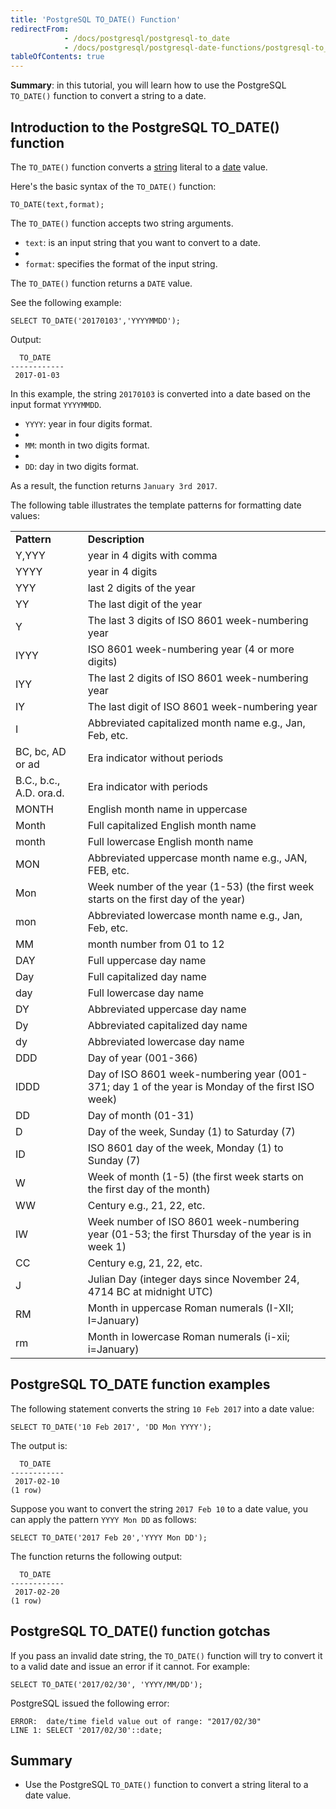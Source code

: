 ```yaml
---
title: 'PostgreSQL TO_DATE() Function'
redirectFrom:
            - /docs/postgresql/postgresql-to_date 
            - /docs/postgresql/postgresql-date-functions/postgresql-to_date/
tableOfContents: true
---
```



**Summary**: in this tutorial, you will learn how to use the PostgreSQL `TO_DATE()` function to convert a string to a date.





## Introduction to the PostgreSQL TO_DATE() function





The `TO_DATE()` function converts a [string](/docs/postgresql/postgresql-char-varchar-text/) literal to a [date](https://www.postgresqltutorial.com/postgresql-tutorial/postgresql-date) value.





Here's the basic syntax of the `TO_DATE()` function:





```
TO_DATE(text,format);
```





The `TO_DATE()` function accepts two string arguments.





- `text`: is an input string that you want to convert to a date.
-
- `format`: specifies the format of the input string.





The `TO_DATE()` function returns a `DATE` value.





See the following example:





```
SELECT TO_DATE('20170103','YYYYMMDD');
```





Output:





```
  TO_DATE
------------
 2017-01-03
```





In this example, the string `20170103` is converted into a date based on the input format `YYYYMMDD`.





- `YYYY`: year in four digits format.
-
- `MM`: month in two digits format.
-
- `DD`: day in two digits format.





As a result, the function returns `January 3rd 2017`.





The following table illustrates the template patterns for formatting date values:





|                         |                                                                                                  |
| ----------------------- | ------------------------------------------------------------------------------------------------ |
| **Pattern**             | **Description**                                                                                  |
| Y,YYY                   | year in 4 digits with comma                                                                      |
| YYYY                    | year in 4 digits                                                                                 |
| YYY                     | last 2 digits of the year                                                                        |
| YY                      | The last digit of the year                                                                       |
| Y                       | The last 3 digits of ISO 8601 week-numbering year                                                |
| IYYY                    | ISO 8601 week-numbering year (4 or more digits)                                                  |
| IYY                     | The last 2 digits of ISO 8601 week-numbering year                                                |
| IY                      | The last digit of ISO 8601 week-numbering year                                                   |
| I                       | Abbreviated capitalized month name e.g., Jan, Feb, etc.                                          |
| BC, bc, AD or ad        | Era indicator without periods                                                                    |
| B.C., b.c., A.D. ora.d. | Era indicator with periods                                                                       |
| MONTH                   | English month name in uppercase                                                                  |
| Month                   | Full capitalized English month name                                                              |
| month                   | Full lowercase English month name                                                                |
| MON                     | Abbreviated uppercase month name e.g., JAN, FEB, etc.                                            |
| Mon                     | Week number of the year (1-53) (the first week starts on the first day of the year)              |
| mon                     | Abbreviated lowercase month name e.g., Jan, Feb, etc.                                            |
| MM                      | month number from 01 to 12                                                                       |
| DAY                     | Full uppercase day name                                                                          |
| Day                     | Full capitalized day name                                                                        |
| day                     | Full lowercase day name                                                                          |
| DY                      | Abbreviated uppercase day name                                                                   |
| Dy                      | Abbreviated capitalized day name                                                                 |
| dy                      | Abbreviated lowercase day name                                                                   |
| DDD                     | Day of year (001-366)                                                                            |
| IDDD                    | Day of ISO 8601 week-numbering year (001-371; day 1 of the year is Monday of the first ISO week) |
| DD                      | Day of month (01-31)                                                                             |
| D                       | Day of the week, Sunday (1) to Saturday (7)                                                      |
| ID                      | ISO 8601 day of the week, Monday (1) to Sunday (7)                                               |
| W                       | Week of month (1-5) (the first week starts on the first day of the month)                        |
| WW                      | Century e.g., 21, 22, etc.                                                                       |
| IW                      | Week number of ISO 8601 week-numbering year (01-53; the first Thursday of the year is in week 1) |
| CC                      | Century e.g, 21, 22, etc.                                                                        |
| J                       | Julian Day (integer days since November 24, 4714 BC at midnight UTC)                             |
| RM                      | Month in uppercase Roman numerals (I-XII; I=January)                                             |
| rm                      | Month in lowercase Roman numerals (i-xii; i=January)                                             |





## PostgreSQL TO_DATE function examples





The following statement converts the string `10 Feb 2017` into a date value:





```
SELECT TO_DATE('10 Feb 2017', 'DD Mon YYYY');
```





The output is:





```
  TO_DATE
------------
 2017-02-10
(1 row)
```





Suppose you want to convert the string `2017 Feb 10` to a date value, you can apply the pattern `YYYY Mon DD` as follows:





```
SELECT TO_DATE('2017 Feb 20','YYYY Mon DD');
```





The function returns the following output:





```
  TO_DATE
------------
 2017-02-20
(1 row)
```





## PostgreSQL TO_DATE() function gotchas





If you pass an invalid date string, the `TO_DATE()` function will try to convert it to a valid date and issue an error if it cannot. For example:





```
SELECT TO_DATE('2017/02/30', 'YYYY/MM/DD');
```





PostgreSQL issued the following error:





```
ERROR:  date/time field value out of range: "2017/02/30"
LINE 1: SELECT '2017/02/30'::date;
```





## Summary





- Use the PostgreSQL `TO_DATE()` function to convert a string literal to a date value.


